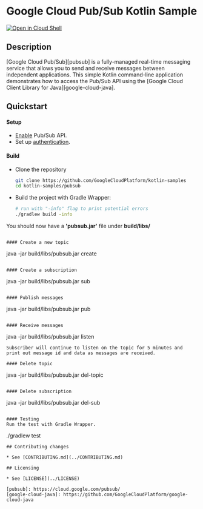 # Google Cloud Pub/Sub Kotlin Sample

[![Open in Cloud Shell][shell_img]][shell_link]

[shell_img]: http://gstatic.com/cloudssh/images/open-btn.svg
[shell_link]: https://console.cloud.google.com/cloudshell/open?git_repo=https://github.com/googlecloudplatform/kotlin-samples&page=editor&working_dir=pubsub

## Description

[Google Cloud Pub/Sub][pubsub] is a fully-managed real-time messaging service that allows you to send and receive messages between independent applications. This simple Kotlin command-line application demonstrates how to access the Pub/Sub API using
the [Google Cloud Client Library for Java][google-cloud-java].

## Quickstart

#### Setup
- [Enable](https://console.cloud.google.com/apis/api/pubsub.googleapis.com/overview) Pub/Sub API.
- Set up [authentication](https://cloud.google.com/docs/authentication/getting-started).

#### Build
- Clone the repository
  ```sh
  git clone https://github.com/GoogleCloudPlatform/kotlin-samples
  cd kotlin-samples/pubsub
  ```
- Build the project with Gradle Wrapper:
  ```sh
  # run with "-info" flag to print potential errors
  ./gradlew build -info
  ```
You should now have a **'pubsub.jar'** file under **build/libs/**
```

#### Create a new topic
```
  java -jar build/libs/pubsub.jar create <topic>
```

#### Create a subscription
```
  java -jar build/libs/pubsub.jar sub <topic> <subscription>
```

#### Publish messages
```
  java -jar build/libs/pubsub.jar pub <topic> <count> 
```

#### Receive messages
```
  java -jar build/libs/pubsub.jar listen <subscription>
```
Subscriber will continue to listen on the topic for 5 minutes and print out message id and data as messages are received.

#### Delete topic
```
  java -jar build/libs/pubsub.jar del-topic <topic>
```

#### Delete subscription
```
  java -jar build/libs/pubsub.jar del-sub <subscription>
```

#### Testing
Run the test with Gradle Wrapper.
```
  ./gradlew test
```
## Contributing changes

* See [CONTRIBUTING.md](../CONTRIBUTING.md)

## Licensing

* See [LICENSE](../LICENSE)

[pubsub]: https://cloud.google.com/pubsub/
[google-cloud-java]: https://github.com/GoogleCloudPlatform/google-cloud-java
